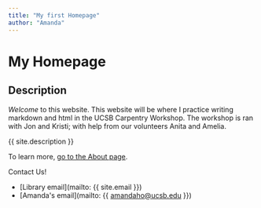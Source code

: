 ```yaml
---
title: "My first Homepage"
author: "Amanda"
---
```


# My Homepage

## Description

*Welcome* to this website. This website will be where I practice writing markdown and html in the UCSB Carpentry Workshop. The workshop is ran with Jon and Kristi; with help from our volunteers Anita and Amelia.

{{ site.description }}

To learn more, [go to the About page](about.md).

Contact Us!
- [Library email](mailto: {{ site.email }})  
- [Amanda's email](mailto: {{ amandaho@ucsb.edu }})
